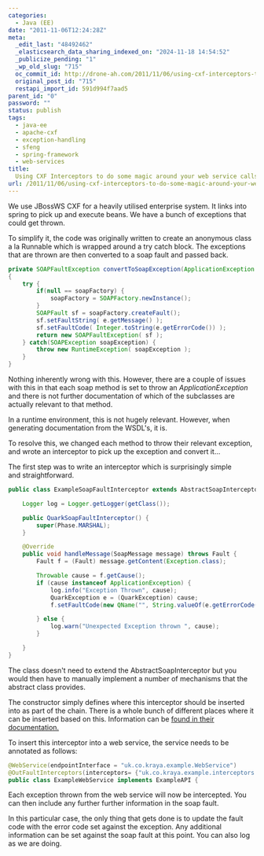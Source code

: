 ```yaml
---
categories:
  - Java (EE)
date: "2011-11-06T12:24:28Z"
meta:
  _edit_last: "48492462"
  _elasticsearch_data_sharing_indexed_on: "2024-11-18 14:54:52"
  _publicize_pending: "1"
  _wp_old_slug: "715"
  oc_commit_id: http://drone-ah.com/2011/11/06/using-cxf-interceptors-to-do-some-magic-around-your-web-service-calls-1105/1320582271
  original_post_id: "715"
  restapi_import_id: 591d994f7aad5
parent_id: "0"
password: ""
status: publish
tags:
  - java-ee
  - apache-cxf
  - exception-handling
  - sfeng
  - spring-framework
  - web-services
title:
  Using CXF Interceptors to do some magic around your web service calls [1105]
url: /2011/11/06/using-cxf-interceptors-to-do-some-magic-around-your-web-service-calls-1105/
---
```


We use JBossWS CXF for a heavily utilised enterprise system. It links into
spring to pick up and execute beans. We have a bunch of exceptions that could
get thrown.

To simplify it, the code was originally written to create an anonymous class a
la Runnable which is wrapped around a try catch block. The exceptions that are
thrown are then converted to a soap fault and passed back.

```java
private SOAPFaultException convertToSoapException(ApplicationException e)
{
    try {
        if(null == soapFactory) {
            soapFactory = SOAPFactory.newInstance();
        }
        SOAPFault sf = soapFactory.createFault();
        sf.setFaultString( e.getMessage() );
        sf.setFaultCode( Integer.toString(e.getErrorCode()) );
        return new SOAPFaultException( sf );
    } catch(SOAPException soapException) {
        throw new RuntimeException( soapException );
    }
}
```

Nothing inherently wrong with this. However, there are a couple of issues with
this in that each soap method is set to throw an _ApplicationException_ and
there is not further documentation of which of the subclasses are actually
relevant to that method.

In a runtime environment, this is not hugely relevant. However, when generating
documentation from the WSDL's, it is.

To resolve this, we changed each method to throw their relevant exception, and
wrote an interceptor to pick up the exception and convert it...

The first step was to write an interceptor which is surprisingly simple
and straightforward.

```java
public class ExampleSoapFaultInterceptor extends AbstractSoapInterceptor {

    Logger log = Logger.getLogger(getClass());

    public QuarkSoapFaultInterceptor() {
        super(Phase.MARSHAL);
    }

    @Override
    public void handleMessage(SoapMessage message) throws Fault {
        Fault f = (Fault) message.getContent(Exception.class);

        Throwable cause = f.getCause();
        if (cause instanceof ApplicationException) {
            log.info("Exception Thrown", cause);
            QuarkException e = (QuarkException) cause;
            f.setFaultCode(new QName("", String.valueOf(e.getErrorCode())));

        } else {
            log.warn("Unexpected Exception thrown ", cause);
        }

    }
}
```

The class doesn't need to extend the AbstractSoapInterceptor but you would then
have to manually implement a number of mechanisms that the abstract class
provides.

The constructor simply defines where this interceptor should be inserted into as
part of the chain. There is a whole bunch of different places where it can be
inserted based on this. Information can be
[found in their documentation.](http://cxf.apache.org/docs/interceptors.html "Apache CXF Interceptors")

To insert this interceptor into a web service, the service needs to be annotated
as follows:

```java
@WebService(endpointInterface = "uk.co.kraya.example.WebService")
@OutFaultInterceptors(interceptors= {"uk.co.kraya.example.interceptors.ExampleSoapFaultInterceptor"})
public class ExampleWebService implements ExampleAPI {
```

Each exception thrown from the web service will now be intercepted. You can then
include any further further information in the soap fault.

In this particular case, the only thing that gets done is to update the fault
code with the error code set against the exception. Any additional information
can be set against the soap fault at this point. You can also log as we are
doing.
